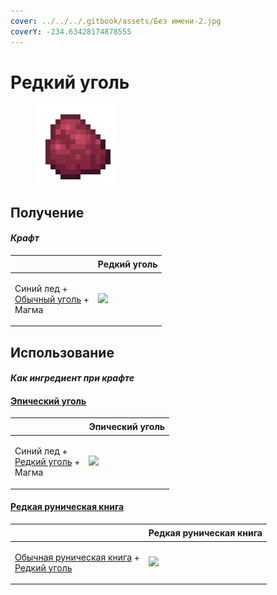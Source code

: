 ```yaml
---
cover: ../../../.gitbook/assets/Без имени-2.jpg
coverY: -234.63428174878555
---
```


# Редкий уголь

<figure><img src="../../../.gitbook/assets/coal_rare_128.png" alt=""><figcaption></figcaption></figure>

## Получение

#### _Крафт_

| ㅤ                                                                           | Редкий уголь                                 |
| --------------------------------------------------------------------------- | -------------------------------------------- |
| <p>Синий лед +<br><a href="coal_common.md">Обычный уголь</a> +<br>Магма</p> | ![](../../../.gitbook/assets/coal\_rare.png) |

## Использование

#### _Как ингредиент при крафте_

#### [Эпический уголь](coal\_epic.md)

| ㅤ                                                                        | Эпический уголь                              |
| ------------------------------------------------------------------------ | -------------------------------------------- |
| <p>Синий лед +<br><a href="coal_rare.md">Редкий уголь</a> +<br>Магма</p> | ![](../../../.gitbook/assets/coal\_epic.png) |

#### [Редкая руническая книга](tome\_rare.md)

| ㅤ                                                                                                         | Редкая руническая книга                      |
| --------------------------------------------------------------------------------------------------------- | -------------------------------------------- |
| <p><a href="tome_common.md">Обычная руническая книга</a> +<br><a href="coal_rare.md">Редкий уголь</a></p> | ![](../../../.gitbook/assets/tome\_rare.png) |

